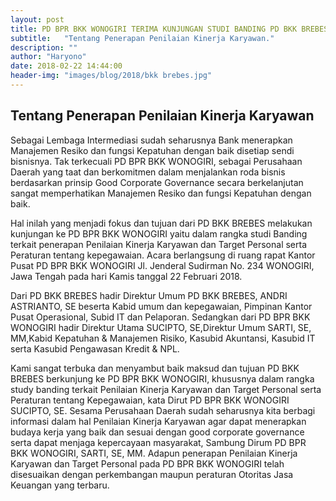 ```yaml
---
layout: post
title: PD BPR BKK WONOGIRI TERIMA KUNJUNGAN STUDI BANDING PD BKK BREBES
subtitle:   "Tentang Penerapan Penilaian Kinerja Karyawan."
description: ""
author: "Haryono"
date: 2018-02-22 14:44:00
header-img: "images/blog/2018/bkk brebes.jpg"
---
```



## Tentang Penerapan Penilaian Kinerja Karyawan

Sebagai Lembaga Intermediasi sudah seharusnya Bank menerapkan Manajemen Resiko dan fungsi Kepatuhan dengan baik disetiap sendi bisnisnya. Tak terkecuali PD BPR BKK WONOGIRI, sebagai Perusahaan Daerah yang taat dan berkomitmen dalam menjalankan roda bisnis berdasarkan prinsip Good Corporate Governance secara berkelanjutan sangat memperhatikan Manajemen Resiko dan fungsi Kepatuhan dengan baik.

Hal inilah yang menjadi fokus dan tujuan dari PD BKK BREBES melakukan kunjungan ke PD BPR BKK WONOGIRI yaitu dalam rangka studi Banding terkait penerapan Penilaian Kinerja Karyawan dan Target Personal serta Peraturan tentang kepegawaian. Acara berlangsung di ruang rapat Kantor Pusat PD BPR BKK WONOGIRI Jl. Jenderal Sudirman No. 234 WONOGIRI, Jawa Tengah pada hari Kamis tanggal 22 Februari 2018.

Dari PD BKK BREBES hadir Direktur Umum PD BKK BREBES, ANDRI ASTRIANTO, SE beserta Kabid umum dan kepegawaian, Pimpinan Kantor Pusat Operasional, Subid IT dan Pelaporan. Sedangkan dari PD BPR BKK WONOGIRI hadir Direktur Utama SUCIPTO, SE,Direktur Umum SARTI, SE, MM,Kabid Kepatuhan & Manajemen Risiko, Kasubid Akuntansi, Kasubid IT serta Kasubid Pengawasan Kredit & NPL.

Kami sangat terbuka dan menyambut baik maksud dan tujuan PD BKK BREBES berkunjung ke PD BPR BKK WONOGIRI, khususnya dalam rangka study banding terkait Penilaian Kinerja Karyawan dan Target Personal serta Peraturan tentang Kepegawaian, kata Dirut PD BPR BKK WONOGIRI SUCIPTO, SE. Sesama Perusahaan Daerah sudah seharusnya kita berbagi informasi dalam hal Penilaian Kinerja Karyawan agar dapat menerapkan budaya kerja yang baik dan sesuai dengan good corporate governance serta dapat menjaga kepercayaan masyarakat, Sambung Dirum PD BPR BKK WONOGIRI, SARTI, SE, MM. Adapun penerapan Penilaian Kinerja Karyawan dan Target Personal pada PD BPR BKK WONOGIRI telah disesuaikan dengan perkembangan maupun peraturan Otoritas Jasa Keuangan yang terbaru.
